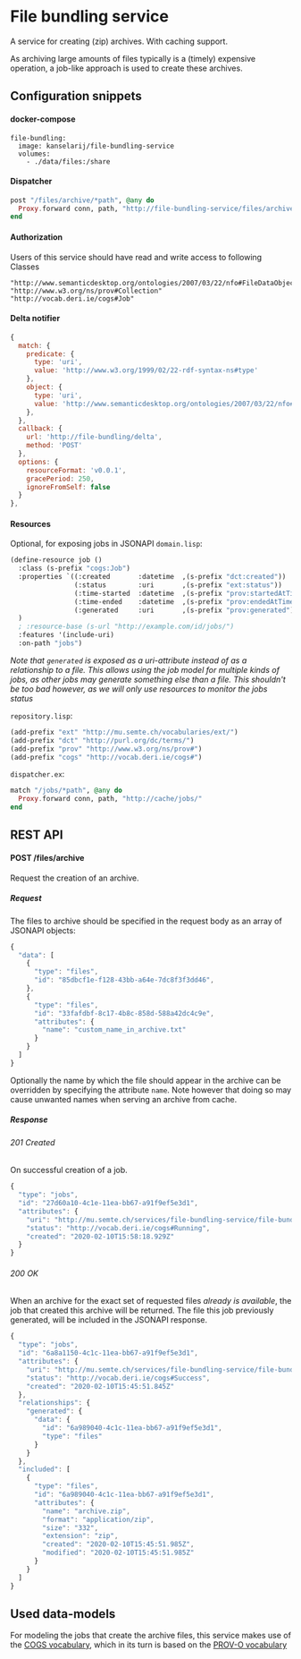 # File bundling service
A service for creating (zip) archives. With caching support.

As archiving large amounts of files typically is a (timely) expensive operation, a job-like approach is used to create these archives.

## Configuration snippets

#### docker-compose

```
file-bundling:
  image: kanselarij/file-bundling-service
  volumes:
    - ./data/files:/share
```

#### Dispatcher

```elixir
post "/files/archive/*path", @any do
  Proxy.forward conn, path, "http://file-bundling-service/files/archive/"
end
```

#### Authorization

Users of this service should have read and write access to following Classes
```
"http://www.semanticdesktop.org/ontologies/2007/03/22/nfo#FileDataObject"
"http://www.w3.org/ns/prov#Collection"
"http://vocab.deri.ie/cogs#Job"
```

#### Delta notifier

```js
{
  match: {
    predicate: {
      type: 'uri',
      value: 'http://www.w3.org/1999/02/22-rdf-syntax-ns#type'
    },
    object: {
      type: 'uri',
      value: 'http://www.semanticdesktop.org/ontologies/2007/03/22/nfo#FileDataObject'
    },
  },
  callback: {
    url: 'http://file-bundling/delta',
    method: 'POST'
  },
  options: {
    resourceFormat: 'v0.0.1',
    gracePeriod: 250,
    ignoreFromSelf: false
  }
},
```

#### Resources

Optional, for exposing jobs in JSONAPI
`domain.lisp`:
```lisp
(define-resource job ()
  :class (s-prefix "cogs:Job")
  :properties `((:created       :datetime  ,(s-prefix "dct:created"))
                (:status        :uri       ,(s-prefix "ext:status"))
                (:time-started  :datetime  ,(s-prefix "prov:startedAtTime"))
                (:time-ended    :datetime  ,(s-prefix "prov:endedAtTime"))
                (:generated     :uri       ,(s-prefix "prov:generated"))
  )
  ; :resource-base (s-url "http://example.com/id/jobs/")
  :features '(include-uri)
  :on-path "jobs")
```
*Note that `generated` is exposed as a uri-attribute instead of as a relationship to a file. This allows using the job model for multiple kinds of jobs, as other jobs may generate something else than a file. This shouldn't be too bad however, as we will only use resources to monitor the jobs status*

`repository.lisp`:
```lisp
(add-prefix "ext" "http://mu.semte.ch/vocabularies/ext/")
(add-prefix "dct" "http://purl.org/dc/terms/")
(add-prefix "prov" "http://www.w3.org/ns/prov#")
(add-prefix "cogs" "http://vocab.deri.ie/cogs#")
```

`dispatcher.ex`:
```elixir
match "/jobs/*path", @any do
  Proxy.forward conn, path, "http://cache/jobs/"
end
```

## REST API
#### POST /files/archive
Request the creation of an archive.

##### Request
The files to archive should be specified in the request body as an array of JSONAPI objects:
```js
{
  "data": [
    {
      "type": "files",
      "id": "85dbcf1e-f128-43bb-a64e-7dc8f3f3dd46",
    },
    {
      "type": "files",
      "id": "33fafdbf-8c17-4b8c-858d-588a42dc4c9e",
      "attributes": {
        "name": "custom_name_in_archive.txt"
      }
    }
  ]
}
```
Optionally the name by which the file should appear in the archive can be overridden by specifying the attribute `name`.
Note however that doing so may cause unwanted names when serving an archive from cache.

##### Response
###### 201 Created
On successful creation of a job.

```javascript
{
  "type": "jobs",
  "id": "27d60a10-4c1e-11ea-bb67-a91f9ef5e3d1",
  "attributes": {
    "uri": "http://mu.semte.ch/services/file-bundling-service/file-bundling-jobs/27d60a10-4c1e-11ea-bb67-a91f9ef5e3d1",
    "status": "http://vocab.deri.ie/cogs#Running",
    "created": "2020-02-10T15:58:18.929Z"
  }
}
```

###### 200 OK
When an archive for the exact set of requested files *already is available*, the job that created this archive will be returned. The file this job previously generated, will be included in the JSONAPI response.

```javascript
{
  "type": "jobs",
  "id": "6a8a1150-4c1c-11ea-bb67-a91f9ef5e3d1",
  "attributes": {
    "uri": "http://mu.semte.ch/services/file-bundling-service/file-bundling-jobs/6a8a1150-4c1c-11ea-bb67-a91f9ef5e3d1",
    "status": "http://vocab.deri.ie/cogs#Success",
    "created": "2020-02-10T15:45:51.845Z"
  },
  "relationships": {
    "generated": {
      "data": {
        "id": "6a989040-4c1c-11ea-bb67-a91f9ef5e3d1",
        "type": "files"
      }
    }
  },
  "included": [
    {
      "type": "files",
      "id": "6a989040-4c1c-11ea-bb67-a91f9ef5e3d1",
      "attributes": {
        "name": "archive.zip",
        "format": "application/zip",
        "size": "332",
        "extension": "zip",
        "created": "2020-02-10T15:45:51.985Z",
        "modified": "2020-02-10T15:45:51.985Z"
      }
    }
  ]
}
```
## Used data-models

For modeling the jobs that create the archive files, this service makes use of the [COGS vocabulary](http://vocab.deri.ie/cogs#Job), which in its turn is based on the [PROV-O vocabulary](https://www.w3.org/TR/2013/REC-prov-o-20130430/#prov-o-at-a-glance)
